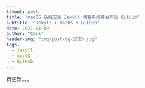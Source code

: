 ```yaml
---
layout: post
title: "macOS 系统安装 Jekyll 博客系统并发布到 GitHub"
subtitle: "Jekyll + macOS + GitHub"
date: 2021-01-09
author: "Carl"
header-img: "img/post-bg-2015.jpg"
tags: 
  - jekyll
  - macOS
  - GitHub
---
```


待更新。。。